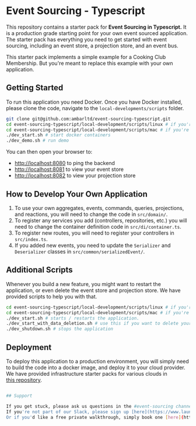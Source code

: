 # Event Sourcing - Typescript

This repository contains a starter pack for **Event Sourcing in Typescript.** It is a production grade starting point 
for your own event sourced application. The starter pack has everything you need to get started with event sourcing, 
including an event store, a projection store, and an event bus.

This starter pack implements a simple example for a Cooking Club Membership. But you're meant to replace this example
with your own application.

## Getting Started

To run this application you need Docker. Once you have Docker installed, please clone the code,
navigate to the `local-developments/scripts` folder.

```bash
git clone git@github.com:ambarltd/event-sourcing-typescript.git
cd event-sourcing-typescript/local-development/scripts/linux # if you're on linux
cd event-sourcing-typescript/local-development/scripts/mac # if you're on mac
./dev_start.sh # start docker containers
./dev_demo.sh # run demo
```

You can then open your browser to:
- [http://localhost:8080](http://localhost:8080) to ping the backend
- [http://localhost:8081](http://localhost:8081) to view your event store
- [http://localhost:8082](http://localhost:8082) to view your projection store

## How to Develop Your Own Application

1. To use your own aggregates, events, commands, queries, projections, and reactions, you will need to change the code 
in `src/domain/`.
2. To register any services you add (controllers, repositories, etc.) you will need to change the container definition
code in `src/di/container.ts`.
3. To register new routes, you will need to register your controllers in `src/index.ts`.
4. If you added new events, you need to update the `Serializer` and `Deserializer` classes in 
`src/common/serializedEvent/`.

## Additional Scripts

Whenever you build a new feature, you might want to restart the application, or even delete the event store and projection
store. We have provided scripts to help you with that.

```bash
cd event-sourcing-typescript/local-development/scripts/linux # if you're on linux
cd event-sourcing-typescript/local-development/scripts/mac # if you're on mac
./dev_start.sh # starts / restarts the application.
./dev_start_with_data_deletion.sh # use this if you want to delete your existing event store, and projection db, and restart fresh.
./dev_shutdown.sh # stops the application
```

## Deployment

To deploy this application to a production environment, you will simply need to build the code into a docker image,
and deploy it to your cloud provider. We have provided infrastructure starter packs for various clouds in  
[this repository](ttps://github.com/ambarltd/event-sourcing-cloud-starter-packs).

```bash

## Support

If you get stuck, please ask us questions in the #event-sourcing channel of our Slack community.
If you're not part of our Slack, please sign up [here](https://www.launchpass.com/ambar).
Or if you'd like a free private walkthrough, simply book one [here](https://calendly.com/luis-ambar).

